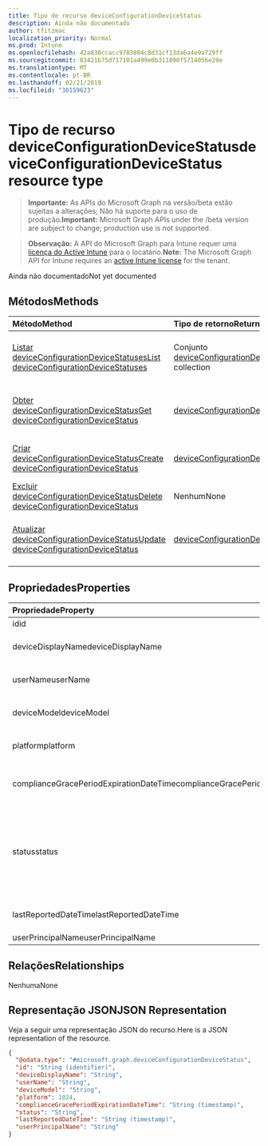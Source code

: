 ```yaml
---
title: Tipo de recurso deviceConfigurationDeviceStatus
description: Ainda não documentado
author: tfitzmac
localization_priority: Normal
ms.prod: Intune
ms.openlocfilehash: 42a830ccacc9703804c8d31cf13da6a4e9a729ff
ms.sourcegitcommit: 03421b75d717101a499e0b311890f5714056e29e
ms.translationtype: MT
ms.contentlocale: pt-BR
ms.lasthandoff: 02/21/2019
ms.locfileid: "30159623"
---
```

# <a name="deviceconfigurationdevicestatus-resource-type"></a><span data-ttu-id="24c8a-103">Tipo de recurso deviceConfigurationDeviceStatus</span><span class="sxs-lookup"><span data-stu-id="24c8a-103">deviceConfigurationDeviceStatus resource type</span></span>

> <span data-ttu-id="24c8a-104">**Importante:** As APIs do Microsoft Graph na versão/beta estão sujeitas a alterações; Não há suporte para o uso de produção.</span><span class="sxs-lookup"><span data-stu-id="24c8a-104">**Important:** Microsoft Graph APIs under the /beta version are subject to change; production use is not supported.</span></span>

> <span data-ttu-id="24c8a-105">**Observação:** A API do Microsoft Graph para Intune requer uma [licença do Active Intune](https://go.microsoft.com/fwlink/?linkid=839381) para o locatário.</span><span class="sxs-lookup"><span data-stu-id="24c8a-105">**Note:** The Microsoft Graph API for Intune requires an [active Intune license](https://go.microsoft.com/fwlink/?linkid=839381) for the tenant.</span></span>

<span data-ttu-id="24c8a-106">Ainda não documentado</span><span class="sxs-lookup"><span data-stu-id="24c8a-106">Not yet documented</span></span>

## <a name="methods"></a><span data-ttu-id="24c8a-107">Métodos</span><span class="sxs-lookup"><span data-stu-id="24c8a-107">Methods</span></span>
|<span data-ttu-id="24c8a-108">Método</span><span class="sxs-lookup"><span data-stu-id="24c8a-108">Method</span></span>|<span data-ttu-id="24c8a-109">Tipo de retorno</span><span class="sxs-lookup"><span data-stu-id="24c8a-109">Return Type</span></span>|<span data-ttu-id="24c8a-110">Descrição</span><span class="sxs-lookup"><span data-stu-id="24c8a-110">Description</span></span>|
|:---|:---|:---|
|[<span data-ttu-id="24c8a-111">Listar deviceConfigurationDeviceStatuses</span><span class="sxs-lookup"><span data-stu-id="24c8a-111">List deviceConfigurationDeviceStatuses</span></span>](../api/intune-deviceconfig-deviceconfigurationdevicestatus-list.md)|<span data-ttu-id="24c8a-112">Conjunto [deviceConfigurationDeviceStatus](../resources/intune-deviceconfig-deviceconfigurationdevicestatus.md)</span><span class="sxs-lookup"><span data-stu-id="24c8a-112">[deviceConfigurationDeviceStatus](../resources/intune-deviceconfig-deviceconfigurationdevicestatus.md) collection</span></span>|<span data-ttu-id="24c8a-113">Listar propriedades e relações de objetos de [deviceConfigurationDeviceStatus](../resources/intune-deviceconfig-deviceconfigurationdevicestatus.md).</span><span class="sxs-lookup"><span data-stu-id="24c8a-113">List properties and relationships of the [deviceConfigurationDeviceStatus](../resources/intune-deviceconfig-deviceconfigurationdevicestatus.md) objects.</span></span>|
|[<span data-ttu-id="24c8a-114">Obter deviceConfigurationDeviceStatus</span><span class="sxs-lookup"><span data-stu-id="24c8a-114">Get deviceConfigurationDeviceStatus</span></span>](../api/intune-deviceconfig-deviceconfigurationdevicestatus-get.md)|[<span data-ttu-id="24c8a-115">deviceConfigurationDeviceStatus</span><span class="sxs-lookup"><span data-stu-id="24c8a-115">deviceConfigurationDeviceStatus</span></span>](../resources/intune-deviceconfig-deviceconfigurationdevicestatus.md)|<span data-ttu-id="24c8a-116">Ler propriedades e relações de objetos de [deviceConfigurationDeviceStatus](../resources/intune-deviceconfig-deviceconfigurationdevicestatus.md).</span><span class="sxs-lookup"><span data-stu-id="24c8a-116">Read properties and relationships of the [deviceConfigurationDeviceStatus](../resources/intune-deviceconfig-deviceconfigurationdevicestatus.md) object.</span></span>|
|[<span data-ttu-id="24c8a-117">Criar deviceConfigurationDeviceStatus</span><span class="sxs-lookup"><span data-stu-id="24c8a-117">Create deviceConfigurationDeviceStatus</span></span>](../api/intune-deviceconfig-deviceconfigurationdevicestatus-create.md)|[<span data-ttu-id="24c8a-118">deviceConfigurationDeviceStatus</span><span class="sxs-lookup"><span data-stu-id="24c8a-118">deviceConfigurationDeviceStatus</span></span>](../resources/intune-deviceconfig-deviceconfigurationdevicestatus.md)|<span data-ttu-id="24c8a-119">Criar um novo objeto de [deviceConfigurationDeviceStatus](../resources/intune-deviceconfig-deviceconfigurationdevicestatus.md).</span><span class="sxs-lookup"><span data-stu-id="24c8a-119">Create a new [deviceConfigurationDeviceStatus](../resources/intune-deviceconfig-deviceconfigurationdevicestatus.md) object.</span></span>|
|[<span data-ttu-id="24c8a-120">Excluir deviceConfigurationDeviceStatus</span><span class="sxs-lookup"><span data-stu-id="24c8a-120">Delete deviceConfigurationDeviceStatus</span></span>](../api/intune-deviceconfig-deviceconfigurationdevicestatus-delete.md)|<span data-ttu-id="24c8a-121">Nenhum</span><span class="sxs-lookup"><span data-stu-id="24c8a-121">None</span></span>|<span data-ttu-id="24c8a-122">Exclui [deviceConfigurationDeviceStatus](../resources/intune-deviceconfig-deviceconfigurationdevicestatus.md).</span><span class="sxs-lookup"><span data-stu-id="24c8a-122">Deletes a [deviceConfigurationDeviceStatus](../resources/intune-deviceconfig-deviceconfigurationdevicestatus.md).</span></span>|
|[<span data-ttu-id="24c8a-123">Atualizar deviceConfigurationDeviceStatus</span><span class="sxs-lookup"><span data-stu-id="24c8a-123">Update deviceConfigurationDeviceStatus</span></span>](../api/intune-deviceconfig-deviceconfigurationdevicestatus-update.md)|[<span data-ttu-id="24c8a-124">deviceConfigurationDeviceStatus</span><span class="sxs-lookup"><span data-stu-id="24c8a-124">deviceConfigurationDeviceStatus</span></span>](../resources/intune-deviceconfig-deviceconfigurationdevicestatus.md)|<span data-ttu-id="24c8a-125">Atualizar as propriedades de um objeto de [deviceConfigurationDeviceStatus](../resources/intune-deviceconfig-deviceconfigurationdevicestatus.md).</span><span class="sxs-lookup"><span data-stu-id="24c8a-125">Update the properties of a [deviceConfigurationDeviceStatus](../resources/intune-deviceconfig-deviceconfigurationdevicestatus.md) object.</span></span>|

## <a name="properties"></a><span data-ttu-id="24c8a-126">Propriedades</span><span class="sxs-lookup"><span data-stu-id="24c8a-126">Properties</span></span>
|<span data-ttu-id="24c8a-127">Propriedade</span><span class="sxs-lookup"><span data-stu-id="24c8a-127">Property</span></span>|<span data-ttu-id="24c8a-128">Tipo</span><span class="sxs-lookup"><span data-stu-id="24c8a-128">Type</span></span>|<span data-ttu-id="24c8a-129">Descrição</span><span class="sxs-lookup"><span data-stu-id="24c8a-129">Description</span></span>|
|:---|:---|:---|
|<span data-ttu-id="24c8a-130">id</span><span class="sxs-lookup"><span data-stu-id="24c8a-130">id</span></span>|<span data-ttu-id="24c8a-131">String</span><span class="sxs-lookup"><span data-stu-id="24c8a-131">String</span></span>|<span data-ttu-id="24c8a-132">Chave da entidade.</span><span class="sxs-lookup"><span data-stu-id="24c8a-132">Key of the entity.</span></span>|
|<span data-ttu-id="24c8a-133">deviceDisplayName</span><span class="sxs-lookup"><span data-stu-id="24c8a-133">deviceDisplayName</span></span>|<span data-ttu-id="24c8a-134">String</span><span class="sxs-lookup"><span data-stu-id="24c8a-134">String</span></span>|<span data-ttu-id="24c8a-135">Nome do dispositivo de DevicePolicyStatus.</span><span class="sxs-lookup"><span data-stu-id="24c8a-135">Device name of the DevicePolicyStatus.</span></span>|
|<span data-ttu-id="24c8a-136">userName</span><span class="sxs-lookup"><span data-stu-id="24c8a-136">userName</span></span>|<span data-ttu-id="24c8a-137">String</span><span class="sxs-lookup"><span data-stu-id="24c8a-137">String</span></span>|<span data-ttu-id="24c8a-138">O nome de usuário que está sendo relatado</span><span class="sxs-lookup"><span data-stu-id="24c8a-138">The User Name that is being reported</span></span>|
|<span data-ttu-id="24c8a-139">deviceModel</span><span class="sxs-lookup"><span data-stu-id="24c8a-139">deviceModel</span></span>|<span data-ttu-id="24c8a-140">Cadeia de caracteres</span><span class="sxs-lookup"><span data-stu-id="24c8a-140">String</span></span>|<span data-ttu-id="24c8a-141">O modelo do dispositivo que está sendo relatado</span><span class="sxs-lookup"><span data-stu-id="24c8a-141">The device model that is being reported</span></span>|
|<span data-ttu-id="24c8a-142">platform</span><span class="sxs-lookup"><span data-stu-id="24c8a-142">platform</span></span>|<span data-ttu-id="24c8a-143">Int32</span><span class="sxs-lookup"><span data-stu-id="24c8a-143">Int32</span></span>|<span data-ttu-id="24c8a-144">Plataforma do dispositivo que está sendo relatado</span><span class="sxs-lookup"><span data-stu-id="24c8a-144">Platform of the device that is being reported</span></span>|
|<span data-ttu-id="24c8a-145">complianceGracePeriodExpirationDateTime</span><span class="sxs-lookup"><span data-stu-id="24c8a-145">complianceGracePeriodExpirationDateTime</span></span>|<span data-ttu-id="24c8a-146">DateTimeOffset</span><span class="sxs-lookup"><span data-stu-id="24c8a-146">DateTimeOffset</span></span>|<span data-ttu-id="24c8a-147">DateTime em que o período de cortesia de conformidade do dispositivo termina</span><span class="sxs-lookup"><span data-stu-id="24c8a-147">The DateTime when device compliance grace period expires</span></span>|
|<span data-ttu-id="24c8a-148">status</span><span class="sxs-lookup"><span data-stu-id="24c8a-148">status</span></span>|[<span data-ttu-id="24c8a-149">complianceStatus</span><span class="sxs-lookup"><span data-stu-id="24c8a-149">complianceStatus</span></span>](../resources/intune-shared-compliancestatus.md)|<span data-ttu-id="24c8a-150">Status de conformidade do relatório de políticas.</span><span class="sxs-lookup"><span data-stu-id="24c8a-150">Compliance status of the policy report.</span></span> <span data-ttu-id="24c8a-151">Os valores possíveis são: `unknown`, `notApplicable`, `compliant`, `remediated`, `nonCompliant`, `error`, `conflict`, `notAssigned`.</span><span class="sxs-lookup"><span data-stu-id="24c8a-151">Possible values are: `unknown`, `notApplicable`, `compliant`, `remediated`, `nonCompliant`, `error`, `conflict`, `notAssigned`.</span></span>|
|<span data-ttu-id="24c8a-152">lastReportedDateTime</span><span class="sxs-lookup"><span data-stu-id="24c8a-152">lastReportedDateTime</span></span>|<span data-ttu-id="24c8a-153">DateTimeOffset</span><span class="sxs-lookup"><span data-stu-id="24c8a-153">DateTimeOffset</span></span>|<span data-ttu-id="24c8a-154">Data e hora da última modificação do relatório de políticas.</span><span class="sxs-lookup"><span data-stu-id="24c8a-154">Last modified date time of the policy report.</span></span>|
|<span data-ttu-id="24c8a-155">userPrincipalName</span><span class="sxs-lookup"><span data-stu-id="24c8a-155">userPrincipalName</span></span>|<span data-ttu-id="24c8a-156">String</span><span class="sxs-lookup"><span data-stu-id="24c8a-156">String</span></span>|<span data-ttu-id="24c8a-157">UserPrincipalName.</span><span class="sxs-lookup"><span data-stu-id="24c8a-157">UserPrincipalName.</span></span>|

## <a name="relationships"></a><span data-ttu-id="24c8a-158">Relações</span><span class="sxs-lookup"><span data-stu-id="24c8a-158">Relationships</span></span>
<span data-ttu-id="24c8a-159">Nenhuma</span><span class="sxs-lookup"><span data-stu-id="24c8a-159">None</span></span>

## <a name="json-representation"></a><span data-ttu-id="24c8a-160">Representação JSON</span><span class="sxs-lookup"><span data-stu-id="24c8a-160">JSON Representation</span></span>
<span data-ttu-id="24c8a-161">Veja a seguir uma representação JSON do recurso.</span><span class="sxs-lookup"><span data-stu-id="24c8a-161">Here is a JSON representation of the resource.</span></span>
<!-- {
  "blockType": "resource",
  "keyProperty": "id",
  "@odata.type": "microsoft.graph.deviceConfigurationDeviceStatus"
}
-->
``` json
{
  "@odata.type": "#microsoft.graph.deviceConfigurationDeviceStatus",
  "id": "String (identifier)",
  "deviceDisplayName": "String",
  "userName": "String",
  "deviceModel": "String",
  "platform": 1024,
  "complianceGracePeriodExpirationDateTime": "String (timestamp)",
  "status": "String",
  "lastReportedDateTime": "String (timestamp)",
  "userPrincipalName": "String"
}
```




